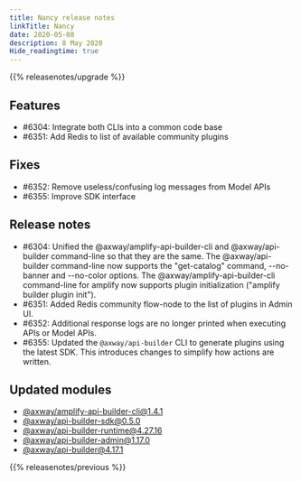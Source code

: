 ```yaml
---
title: Nancy release notes
linkTitle: Nancy
date: 2020-05-08
description: 8 May 2020
Hide_readingtime: true
---
```


{{% releasenotes/upgrade %}}

## Features

* #6304: Integrate both CLIs into a common code base
* #6351: Add Redis to list of available community plugins

## Fixes

* #6352: Remove useless/confusing log messages from Model APIs
* #6355: Improve SDK interface

## Release notes

* #6304: Unified the @axway/amplify-api-builder-cli and @axway/api-builder command-line so that they are the same. The @axway/api-builder command-line now supports the "get-catalog" command, --no-banner and --no-color options. The @axway/amplify-api-builder-cli command-line for amplify now supports plugin initialization ("amplify builder plugin init").
* #6351: Added Redis community flow-node to the list of plugins in Admin UI.
* #6352: Additional response logs are no longer printed when executing APIs or Model APIs.
* #6355: Updated the `@axway/api-builder` CLI to generate plugins using the latest SDK. This introduces changes to simplify how actions are written.

## Updated modules

* [@axway/amplify-api-builder-cli@1.4.1](https://www.npmjs.com/package/@axway/amplify-api-builder-cli/v/1.4.1)
* [@axway/api-builder-sdk@0.5.0](https://www.npmjs.com/package/@axway/api-builder-sdk/v/0.5.0)
* [@axway/api-builder-runtime@4.27.16](https://www.npmjs.com/package/@axway/api-builder-runtime/v/4.27.16)
* [@axway/api-builder-admin@1.17.0](https://www.npmjs.com/package/@axway/api-builder-admin/v/1.17.0)
* [@axway/api-builder@4.17.1](https://www.npmjs.com/package/@axway/api-builder/v/4.17.1)


{{% releasenotes/previous %}}
